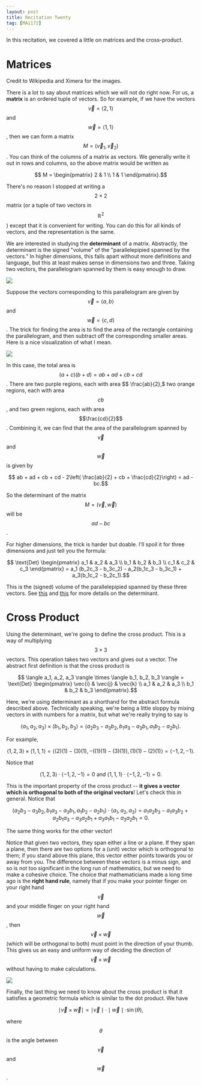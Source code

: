 ```yaml
---
layout: post
title: Recitation Twenty
tag: [MA1172]
---
```


In this recitation, we covered a little on matrices and the cross-product.

# Matrices

Credit to Wikipedia and Ximera for the images.

There is a lot to say about matrices which we will not do right now. For us, a **matrix** is an ordered tuple of vectors. So for example, if we have the vectors $$\vec{v} = \langle 2,1 \rangle$$ and $$\vec{w} = \langle 1,1 \rangle$$, then we can form a matrix $$M = (\vec{v}_1, \vec{v}_2)$$. You can think of the columns of a matrix as vectors. We generally write it out in rows and columns, so the above matrix would be written as

$$ M = \begin{pmatrix} 2 & 1 \\ 1 & 1 \end{pmatrix}.$$

There's no reason I stopped at writing a $$2 \times 2$$ matrix (or a tuple of two vectors in $$\mathbb{R}^2$$) except that it is convenient for writing. You can do this for all kinds of vectors, and the representation is the same.

We are interested in studying the **determinant** of a matrix. Abstractly, the determinant is the signed "volume" of the "parallelepipied spanned by the vectors." In higher dimensions, this falls apart without more definitions and language, but this at least makes sense in dimensions two and three. Taking two vectors, the parallelogram spanned by them is easy enough to draw.

![](https://ximera.osu.edu/mooculus/calculus2TextbookBySection/crossProductsSection/crossProducts/digInCrossProducts-figure0.svg)

Suppose the vectors corresponding to this parallelogram are given by $$\vec{v} = \langle a,b \rangle$$ and $$\vec{w} = \langle c,d \rangle$$. The trick for finding the area is to find the area of the rectangle containing the parallelogram, and then subtract off the corresponding smaller areas. Here is a nice visualization of what I mean.

![](https://ximera.osu.edu/mooculus/calculus2TextbookBySection/crossProductsSection/crossProducts/digInCrossProducts-figure1.svg)

In this case, the total area is $$(a+c)(b+d) = ab + ad + cb + cd$$. There are two purple regions, each with area $$ \frac{ab}{2},$ two orange regions, each with area $$cb$$, and two green regions, each with area $$\frac{cd}{2}$$. Combining it, we can find that the area of the parallelogram spanned by $$\vec{v}$$ and $$\vec{w}$$ is given by

$$ ab + ad + cb + cd - 2\left( \frac{ab}{2} + cb + \frac{cd}{2}\right) = ad - bc.$$

So the determinant of the matrix $$M = (\vec{v}, \vec{w})$$ will be $$ad - bc$$.

For higher dimensions, the trick is harder but doable. I'll spoil it for three dimensions and just tell you the formula:

$$ \text{Det} \begin{pmatrix} a_1 & a_2 & a_3 \\ b_1 & b_2 & b_3 \\ c_1 & c_2 & c_3 \end{pmatrix} = a_1 (b_2c_3 - b_3c_2) - a_2(b_1c_3 - b_3c_1) + a_3(b_1c_2 - b_2c_1).$$

This is the (signed) volume of the parallelepipied spanned by these three vectors. See [this](https://math.libretexts.org/Bookshelves/Linear_Algebra/A_First_Course_in_Linear_Algebra_(Kuttler)/03%3A_Determinants/3.02%3A_Properties_of_Determinants) and [this](https://math.libretexts.org/Bookshelves/Linear_Algebra/A_First_Course_in_Linear_Algebra_(Kuttler)/03%3A_Determinants) for more details on the determinant.

# Cross Product

Using the determinant, we're going to define the cross product. This is a way of multiplying $$3 \times 3$$ vectors. This operation takes two vectors and gives out a vector. The abstract first definition is that the cross product is

$$ \langle a_1, a_2, a_3 \rangle \times \langle b_1, b_2, b_3 \rangle = \text{Det} \begin{pmatrix} \vec{i} & \vec{j} & \vec{k} \\ a_1 & a_2 & a_3 \\ b_1 & b_2 & b_3 \end{pmatrix}.$$

Here, we're using determinant as a shorthand for the abstract formula described above. Technically speaking, we're being a little sloppy by mixing vectors in with numbers for a matrix, but what we're really trying to say is

$$ \langle a_1, a_2, a_3 \rangle \times \langle b_1, b_2, b_3 \rangle = \langle a_2 b_3 - a_3 b_2, b_1 a_3 - a_3 b_1, a_1 b_2 - a_2 b_1 \rangle.$$

For example,

$$ \langle 1,2,3 \rangle \times \langle 1,1,1 \rangle = \langle (2)(1) - (3)(1), -( (1)(1) - (3)(1)), (1)(1) - (2)(1) \rangle = \langle -1, 2, -1 \rangle.$$

Notice that

$$\langle 1,2,3 \rangle \cdot \langle -1, 2, -1 \rangle = 0 \text{ and } \langle 1,1, 1 \rangle \cdot \langle -1, 2, -1 \rangle = 0.$$

This is the important property of the cross product -- **it gives a vector which is orthogonal to both of the original vectors**! Let's check this in general. Notice that

$$\langle a_2 b_3 - a_3 b_2, b_1 a_3 - a_3 b_1, a_1 b_2 - a_2 b_1 \rangle \cdot \langle a_1, a_2, a_3 \rangle = a_1a_2b_3 - a_1a_3b_2 + a_2b_1a_3 - a_3a_2b_1 + a_3a_1b_1 - a_3a_2b_1 = 0.$$

The same thing works for the other vector!

Notice that given two vectors, they span either a line or a plane. If they span a plane, then there are two options for a (unit) vector which is orthogonal to them; if you stand above this plane, this vector either points towards you or away from you. The difference between these vectors is a minus sign, and so is not too significant in the long run of mathematics, but we need to make a cohesive choice. The choice that mathematicians made a long time ago is the **right hand rule**, namely that if you make your pointer finger on your right hand $$\vec{v}$$ and your middle finger on your right hand $$\vec{w}$$, then $$\vec{v} \times \vec{w}$$ (which will be orthogonal to both) must point in the direction of your thumb. This gives us an easy and uniform way of deciding the direction of $$\vec{v} \times \vec{w}$$ without having to make calculations.

![](https://upload.wikimedia.org/wikipedia/commons/thumb/d/d2/Right_hand_rule_cross_product.svg/330px-Right_hand_rule_cross_product.svg.png)

Finally, the last thing we need to know about the cross product is that it satisfies a geometric formula which is similar to the dot product. We have

$$\mid \vec{v} \times \vec{w} \mid = \mid \vec{v} \mid \cdot \mid \vec{w} \mid \cdot \sin(\theta),$$

where $$\theta$$ is the angle between $$\vec{v}$$ and $$\vec{w}$$.
